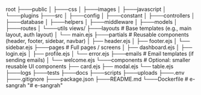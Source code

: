 root
├───public
│   ├───css
│   ├───images
│   ├───javascript
│   └───plugins
├───src
│   ├───config
│   ├───constant
│   ├───controllers
│   ├───database
│   ├───helpers
│   ├───middleware
│   ├───models
│   ├───routes
│   └───utils
views/
├───layouts         # Base templates (e.g., main layout, auth layout)
│   └── main.ejs
├───partials        # Reusable components (header, footer, sidebar, navbar)
│   ├── header.ejs
│   ├── footer.ejs
│   └── sidebar.ejs
├───pages           # Full pages / screens
│   ├── dashboard.ejs
│   ├── login.ejs
│   ├── profile.ejs
│   └── error.ejs
├───emails          # Email templates (if sending emails)
│   └── welcome.ejs
└───components      # Optional: smaller reusable UI components
    ├── card.ejs
    ├── modal.ejs
    └── table.ejs
├───logs
├───tests
├───docs
├───scripts
├───uploads
├───.env
├───.gitignore
├───package.json
├───README.md
└───Dockerfile
#   e - s a n g r a h  
 "# e-sangrah" 
